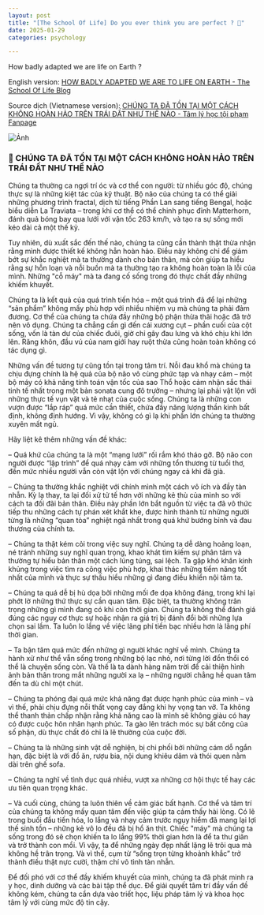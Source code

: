 ```yaml
---
layout: post
title: "[The School Of Life] Do you ever think you are perfect ? 🤔" 
date: 2025-01-29
categories: psychology

---
```


How badly adapted we are life on Earth ?

English version: [HOW BADLY ADAPTED WE ARE TO LIFE ON EARTH - The School Of Life Blog](https://www.theschooloflife.com/article/how-badly-adapted-we-are-to-life-on-earth/)

Source dịch (Vietnamese version): [CHÚNG TA ĐÃ TỒN TẠI MỘT CÁCH KHÔNG HOÀN HẢO TRÊN TRÁI ĐẤT NHƯ THẾ NÀO  - Tâm lý học tội phạm Fanpage](https://www.facebook.com/share/p/1VRcbQxdc6/)

![Ảnh](https://scontent.fsgn6-1.fna.fbcdn.net/v/t39.30808-6/474810706_597876599544068_7446206189402424275_n.jpg?stp=dst-jpg_s1080x2048_tt6&_nc_cat=109&ccb=1-7&_nc_sid=f727a1&_nc_eui2=AeEK_Lvv-Vmd064wVo2wxh__QVHCDOUY35VBUcIM5Rjflb4VDv0KkYOpkSxqn8Idh79PzIA5Ao_3UDH_4DxbrRIN&_nc_ohc=kKuyjhY4VU0Q7kNvgFlMoLy&_nc_oc=Adg-vpMg7sXddLh4EzPP_Kx38VLmN-pQlYZk_WNWeomr0JKqqjUrvueKXhfVKAXML9A&_nc_zt=23&_nc_ht=scontent.fsgn6-1.fna&_nc_gid=AxYLLnTn7VJr_ZAAptT0Z3N&oh=00_AYAb6JI7eddxYLLjC5yHgZ-GGphoH3tPRAI5cduE5TIGlQ&oe=679FD0CA)


### 🌼 CHÚNG TA ĐÃ TỒN TẠI MỘT CÁCH KHÔNG HOÀN HẢO TRÊN TRÁI ĐẤT NHƯ THẾ NÀO

Chúng ta thường ca ngợi trí óc và cơ thể con người: từ nhiều góc độ, chúng thực sự là những kiệt tác của kỹ thuật. Bộ não của chúng ta có thể giải những phương trình fractal, dịch từ tiếng Phần Lan sang tiếng Bengal, hoặc biểu diễn La Traviata – trong khi cơ thể có thể chinh phục đỉnh Matterhorn, đánh quả bóng bay qua lưới với vận tốc 263 km/h, và tạo ra sự sống mới kéo dài cả một thế kỷ.

Tuy nhiên, dù xuất sắc đến thế nào, chúng ta cũng cần thành thật thừa nhận rằng mình được thiết kế không hẳn hoàn hảo. Điều này không chỉ để giảm bớt sự khắc nghiệt mà ta thường dành cho bản thân, mà còn giúp ta hiểu rằng sự hỗn loạn và nỗi buồn mà ta thường tạo ra không hoàn toàn là lỗi của mình. Những "cỗ máy" mà ta đang cố sống trong đó thực chất đầy những khiếm khuyết.

Chúng ta là kết quả của quá trình tiến hóa – một quá trình đã để lại những “sản phẩm” không mấy phù hợp với nhiều nhiệm vụ mà chúng ta phải đảm đương. Cơ thể của chúng ta chứa đầy những bộ phận thừa thãi hoặc đã trở nên vô dụng. Chúng ta chẳng cần gì đến cái xương cụt – phần cuối của cột sống, vốn là tàn dư của chiếc đuôi, giờ chỉ gây đau lưng và khó chịu khi lớn lên. Răng khôn, đầu vú của nam giới hay ruột thừa cũng hoàn toàn không có tác dụng gì.

Những vấn đề tương tự cũng tồn tại trong tâm trí. Nỗi đau khổ mà chúng ta chịu đựng chính là hệ quả của bộ não vô cùng phức tạp và nhạy cảm – một bộ máy có khả năng tính toán vận tốc của sao Thổ hoặc cảm nhận sắc thái tinh tế nhất trong một bản sonata cung đô trưởng – nhưng lại phải vật lộn với những thực tế vụn vặt và tẻ nhạt của cuộc sống. Chúng ta là những con vượn được “lắp ráp” quá mức cần thiết, chứa đầy năng lượng thần kinh bất định, không định hướng. Vì vậy, không có gì lạ khi phần lớn chúng ta thường xuyên mất ngủ.

Hãy liệt kê thêm những vấn đề khác:

– Quá khứ của chúng ta là một “mạng lưới” rối rắm khó tháo gỡ. Bộ não con người được “lập trình” để quá nhạy cảm với những tổn thương từ tuổi thơ, đến mức nhiều người vẫn còn vật lộn với chúng ngay cả khi đã già.

– Chúng ta thường khắc nghiệt với chính mình một cách vô ích và đầy tàn nhẫn. Kỳ lạ thay, ta lại đối xử tử tế hơn với những kẻ thù của mình so với cách ta đối đãi bản thân. Điều này phần lớn bắt nguồn từ việc ta đã vô thức tiếp thu những cách tự phán xét khắt khe, được hình thành từ những người từng là những “quan tòa” nghiệt ngã nhất trong quá khứ bướng bỉnh và đau thương của chính ta.

– Chúng ta thật kém cỏi trong việc suy nghĩ. Chúng ta dễ dàng hoảng loạn, né tránh những suy nghĩ quan trọng, khao khát tìm kiếm sự phân tâm và thường tự hiểu bản thân một cách lúng túng, sai lệch. Ta gặp khó khăn kinh khủng trong việc tìm ra công việc phù hợp, khai thác những tiềm năng tốt nhất của mình và thực sự thấu hiểu những gì đang điều khiển nội tâm ta.

– Chúng ta quá dễ bị hù dọa bởi những mối đe dọa không đáng, trong khi lại phớt lờ những thứ thực sự cần quan tâm. Đặc biệt, ta thường không trân trọng những gì mình đang có khi còn thời gian. Chúng ta không thể đánh giá đúng các nguy cơ thực sự hoặc nhận ra giá trị bị đánh đổi bởi những lựa chọn sai lầm. Ta luôn lo lắng về việc lãng phí tiền bạc nhiều hơn là lãng phí thời gian.

– Ta bận tâm quá mức đến những gì người khác nghĩ về mình. Chúng ta hành xử như thể vẫn sống trong những bộ lạc nhỏ, nơi từng lời đồn thổi có thể là chuyện sống còn. Và thế là ta dành hàng năm trời để cải thiện hình ảnh bản thân trong mắt những người xa lạ – những người chẳng hề quan tâm đến ta dù chỉ một chút.

– Chúng ta phóng đại quá mức khả năng đạt được hạnh phúc của mình – và vì thế, phải chịu đựng nỗi thất vọng cay đắng khi hy vọng tan vỡ. Ta không thể thanh thản chấp nhận rằng khả năng cao là mình sẽ không giàu có hay có được cuộc hôn nhân hạnh phúc. Ta gào lên trách móc sự bất công của số phận, dù thực chất đó chỉ là lẽ thường của cuộc đời.

– Chúng ta là những sinh vật dễ nghiện, bị chi phối bởi những cám dỗ ngắn hạn, đặc biệt là với đồ ăn, rượu bia, nội dung khiêu dâm và thói quen nằm dài trên ghế sofa.

– Chúng ta nghĩ về tình dục quá nhiều, vượt xa những cơ hội thực tế hay các ưu tiên quan trọng khác.

– Và cuối cùng, chúng ta luôn thiên về cảm giác bất hạnh. Cơ thể và tâm trí của chúng ta không mấy quan tâm đến việc giúp ta cảm thấy hài lòng. Có lẽ trong buổi đầu tiến hóa, lo lắng và nhạy cảm trước nguy hiểm đã mang lại lợi thế sinh tồn – những kẻ vô lo đều đã bị hổ ăn thịt. Chiếc "máy" mà chúng ta sống trong đó sẽ chọn khiến ta lo lắng 99% thời gian hơn là để ta thư giãn và trở thành con mồi. Vì vậy, ta để những ngày đẹp nhất lặng lẽ trôi qua mà không hề trân trọng. Và vì thế, cụm từ “sống trọn từng khoảnh khắc” trở thành điều thật nực cười, thậm chí vô tình tàn nhẫn.

Để đối phó với cơ thể đầy khiếm khuyết của mình, chúng ta đã phát minh ra y học, dinh dưỡng và các bài tập thể dục. Để giải quyết tâm trí đầy vấn đề không kém, chúng ta cần dựa vào triết học, liệu pháp tâm lý và khoa học tâm lý với cùng mức độ tin cậy.